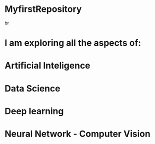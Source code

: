 # MyfirstRepository
br
# I am exploring all the aspects of:

# Artificial Inteligence

# Data Science

# Deep learning

# Neural Network - Computer Vision
